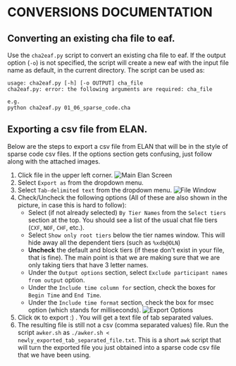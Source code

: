 # CONVERSIONS DOCUMENTATION

## Converting an existing cha file to eaf. 

Use the `cha2eaf.py` script to convert an existing cha file to eaf. If the output 
option (`-o`) is not specified, the script will create a new eaf with the input 
file name as default, in the current directory. The script can be used as:

```
usage: cha2eaf.py [-h] [-o OUTPUT] cha_file
cha2eaf.py: error: the following arguments are required: cha_file

e.g.
python cha2eaf.py 01_06_sparse_code.cha
```

## Exporting a csv file from ELAN. 

Below are the steps to export a csv file from ELAN that will be in the style of sparse code csv files. If the options section gets confusing, just follow along with the attached images.

1. Click file in the upper left corner.
	![Main Elan Screen](/home/sarp/work/BergelsonLab/conversions/documentation_screenshots/Main_Elan_Screen.png)
2. Select `Export as` from the dropdown menu.
3. Select `Tab-delimited text` from the dropdown menu. 
	![File Window](/home/sarp/work/BergelsonLab/conversions/documentation_screenshots/File_Window_2.png)
4. Check/Uncheck the following options (All of these are also shown in the picture, in case this is hard to follow):
	- Select (if not already selected) `By Tier Names` from the `Select tiers` section at the top. You should see a list of the usual chat file tiers (`CXF`, `NOF`, `CHF`, etc.).
	- Select `Show only root tiers` below the tier names window. This will hide away all the dependent tiers (such as `%xdb@OLN`)
	- **Uncheck** the default and block tiers (if these don't exist in your file, that is fine). The main point is that we are making sure that we are only taking tiers that have 3 letter names.  
	- Under the `Output options` section, select `Exclude participant names from output` option.
	- Under the `Include time column for` section, check the boxes for `Begin Time` and `End Time`. 
	- Under the `Include time format` section, check the box for msec option (which stands for milliseconds).
	![Export Options](/home/sarp/work/BergelsonLab/conversions/documentation_screenshots/Export_Tab_Delimited_3.png)
5. Click `OK` to export :) . You will get a text file of tab separated values.
6. The resulting file is still not a csv (comma separated values) file. Run the script `awker.sh` as `./awker.sh < newly_exported_tab_separated_file.txt`. This is a short `awk` script that will turn the exported file you just obtained into a sparse code csv file that we have been using. 


